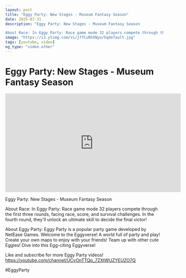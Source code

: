 ```yaml
---
layout: post
title: "Eggy Party: New Stages - Museum Fantasy Season"
date: 2025-07-31
description: "Eggy Party: New Stages - Museum Fantasy Season

About Race: In Eggy Party: Race game mode 32 players compete through the first three rounds, facing race..."
image: "https://i3.ytimg.com/vi/jffCuRhXNyo/hqdefault.jpg"
tags: [youtube, video]
og_type: "video.other"
---
```


<script type="application/ld+json">
{
  "@context": "http://schema.org",
  "@type": "VideoObject",
  "name": "Eggy Party: New Stages - Museum Fantasy Season",
  "description": "Eggy Party: New Stages - Museum Fantasy Season\n\nAbout Race: In Eggy Party: Race game mode 32 players compete through the first three rounds, facing race, score, and survival challenges. In the fourth round, they'll unlock an ultimate skill to decide the final victor!\n\nAbout Eggy Party: Eggy Party is a popular party game developed by NetEase Games. Welcome to the Eggyverse! A world full of party and play! Create your own maps to enjoy with your friends! Team up with other cute Eggies! Dive into this Egg-citing Eggyverse!\n\nLike and subscribe for more Eggy Party videos! https://youtube.com/channel/UCvOnTTQp_7ZXtWUZYEUZO7Q\n\n#EggyParty",
  "thumbnailUrl": "https://i3.ytimg.com/vi/jffCuRhXNyo/hqdefault.jpg",
  "uploadDate": "2025-07-31T22:31:03",
  "embedUrl": "https://www.youtube.com/embed/jffCuRhXNyo",
  "publisher": {
    "@type": "Person",
    "name": "Celo Zaga"
  },
  "mainEntityOfPage": {
    "@type": "WebPage",
    "@id": "https://celozaga.github.io/2025/07/31/eggy-party:-new-stages---museum-fantasy-season-jffCuRhXNyo.html"
  },
  "duration": "PT0M0S"
}
</script>

<script type="application/ld+json">
{
  "@context": "http://schema.org",
  "@type": "BlogPosting",
  "headline": "Eggy Party: New Stages - Museum Fantasy Season",
  "image": "https://i3.ytimg.com/vi/jffCuRhXNyo/hqdefault.jpg",
  "publisher": {
    "@type": "Person",
    "name": "Celo Zaga"
  },
  "url": "https://celozaga.github.io/2025/07/31/eggy-party:-new-stages---museum-fantasy-season-jffCuRhXNyo.html",
  "datePublished": "2025-07-31T22:31:03",
  "dateCreated": "2025-07-31T22:31:03",
  "dateModified": "2025-07-31T22:31:03",
  "description": "Eggy Party: New Stages - Museum Fantasy Season\n\nAbout Race: In Eggy Party: Race game mode 32 players compete through the first three rounds, facing race...",
  "author": {
    "@type": "Person",
    "name": "Celo Zaga"
  },
  "mainEntityOfPage": {
    "@type": "WebPage",
    "@id": "https://celozaga.github.io/2025/07/31/eggy-party:-new-stages---museum-fantasy-season-jffCuRhXNyo.html"
  }
}
</script>

<h1 class="youtube-post-title">Eggy Party: New Stages - Museum Fantasy Season</h1>

<iframe width="560" height="315" src="https://www.youtube.com/embed/jffCuRhXNyo" class="youtube-post-embed" frameborder="0" allowfullscreen></iframe>

<p class="youtube-post-description">Eggy Party: New Stages - Museum Fantasy Season

About Race: In Eggy Party: Race game mode 32 players compete through the first three rounds, facing race, score, and survival challenges. In the fourth round, they'll unlock an ultimate skill to decide the final victor!

About Eggy Party: Eggy Party is a popular party game developed by NetEase Games. Welcome to the Eggyverse! A world full of party and play! Create your own maps to enjoy with your friends! Team up with other cute Eggies! Dive into this Egg-citing Eggyverse!

Like and subscribe for more Eggy Party videos! https://youtube.com/channel/UCvOnTTQp_7ZXtWUZYEUZO7Q

#EggyParty</p>
